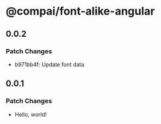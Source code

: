 # @compai/font-alike-angular

## 0.0.2

### Patch Changes

- b971bb4f: Update font data

## 0.0.1

### Patch Changes

- Hello, world!
